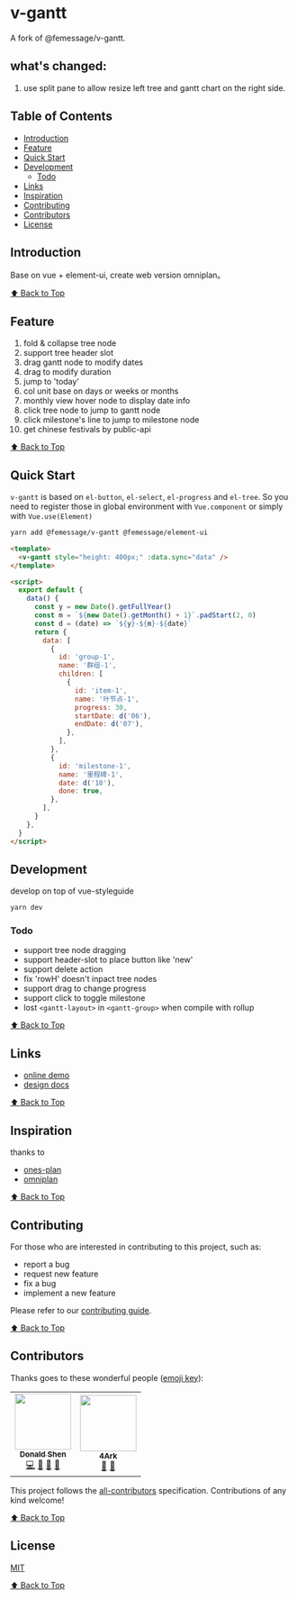 # v-gantt

A fork of @femessage/v-gantt.

## what's changed:

1. use split pane to allow resize left tree and gantt chart on the right side.

## Table of Contents

- [Introduction](#introduction)
- [Feature](#feature)
- [Quick Start](#quick-start)
- [Development](#development)
  - [Todo](#todo)
- [Links](#links)
- [Inspiration](#inspiration)
- [Contributing](#contributing)
- [Contributors](#contributors)
- [License](#license)

## Introduction

Base on vue + element-ui, create web version omniplan。

[⬆ Back to Top](#table-of-contents)

## Feature

1. fold & collapse tree node
2. support tree header slot
3. drag gantt node to modify dates
4. drag to modify duration
5. jump to 'today'
6. col unit base on days or weeks or months
7. monthly view hover node to display date info
8. click tree node to jump to gantt node
9. click milestone's line to jump to milestone node
10. get chinese festivals by public-api

[⬆ Back to Top](#table-of-contents)

## Quick Start

`v-gantt` is based on `el-button`, `el-select`, `el-progress` and `el-tree`. So you need to register those in global environment with `Vue.component` or simply with `Vue.use(Element)`

```sh
yarn add @femessage/v-gantt @femessage/element-ui
```

```html
<template>
  <v-gantt style="height: 400px;" :data.sync="data" />
</template>

<script>
  export default {
    data() {
      const y = new Date().getFullYear()
      const m = `${new Date().getMonth() + 1}`.padStart(2, 0)
      const d = (date) => `${y}-${m}-${date}`
      return {
        data: [
          {
            id: 'group-1',
            name: '群组-1',
            children: [
              {
                id: 'item-1',
                name: '叶节点-1',
                progress: 30,
                startDate: d('06'),
                endDate: d('07'),
              },
            ],
          },
          {
            id: 'milestone-1',
            name: '里程碑-1',
            date: d('10'),
            done: true,
          },
        ],
      }
    },
  }
</script>
```

## Development

develop on top of vue-styleguide

```sh
yarn dev
```

### Todo

- support tree node dragging
- support header-slot to place button like 'new'
- support delete action
- fix 'rowH' doesn't inpact tree nodes
- support drag to change progress
- support click to toggle milestone
- lost `<gantt-layout>` in `<gantt-group>` when compile with rollup

[⬆ Back to Top](#table-of-contents)

## Links

- [online demo](https://femessage.github.io/v-gantt/)
- [design docs](https://deepexi.yuque.com/docs/share/93cf287f-c001-4b18-abcb-ae6fb4d08e33)

[⬆ Back to Top](#table-of-contents)

## Inspiration

thanks to

- [ones-plan](https://ones.ai/plan.html)
- [omniplan](https://www.omnigroup.com/omniplan/)

[⬆ Back to Top](#table-of-contents)

## Contributing

For those who are interested in contributing to this project, such as:

- report a bug
- request new feature
- fix a bug
- implement a new feature

Please refer to our [contributing guide](https://github.com/FEMessage/.github/blob/master/CONTRIBUTING.md).

[⬆ Back to Top](#table-of-contents)

## Contributors

Thanks goes to these wonderful people ([emoji key](https://allcontributors.org/docs/en/emoji-key)):

<!-- ALL-CONTRIBUTORS-LIST:START - Do not remove or modify this section -->
<!-- prettier-ignore-start -->
<!-- markdownlint-disable -->
<table>
  <tr>
    <td align="center"><a href="https://github.com/donaldshen"><img src="https://avatars3.githubusercontent.com/u/19591950?v=4" width="100px;" alt=""/><br /><sub><b>Donald Shen</b></sub></a><br /><a href="https://github.com/FEMessage/v-gantt/commits?author=donaldshen" title="Code">💻</a> <a href="#blog-donaldshen" title="Blogposts">📝</a> <a href="#tool-donaldshen" title="Tools">🔧</a> <a href="#design-donaldshen" title="Design">🎨</a></td>
    <td align="center"><a href="https://4ark.me"><img src="https://avatars0.githubusercontent.com/u/27952659?v=4" width="100px;" alt=""/><br /><sub><b>4Ark</b></sub></a><br /><a href="https://github.com/FEMessage/v-gantt/commits?author=gd4Ark" title="Documentation">📖</a> <a href="#maintenance-gd4Ark" title="Maintenance">🚧</a></td>
  </tr>
</table>

<!-- markdownlint-enable -->
<!-- prettier-ignore-end -->

<!-- ALL-CONTRIBUTORS-LIST:END -->

This project follows the [all-contributors](https://github.com/all-contributors/all-contributors) specification. Contributions of any kind welcome!

[⬆ Back to Top](#table-of-contents)

## License

[MIT](./LICENSE)

[⬆ Back to Top](#table-of-contents)
